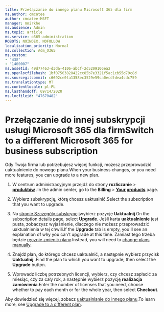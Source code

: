 ```yaml
---
title: Przełączanie do innego planu Microsoft 365 dla firm
ms.author: cmcatee
author: cmcatee-MSFT
manager: mnirkhe
ms.audience: Admin
ms.topic: article
ms.service: o365-administration
ROBOTS: NOINDEX, NOFOLLOW
localization_priority: Normal
ms.collection: Adm_O365
ms.custom:
- "438"
- "1400007"
ms.assetid: 49d77463-d3da-4106-abcf-2d5209106ea2
ms.openlocfilehash: 1bf07503828422cc85b7e3321f5ac1cb55d79c8d
ms.sourcegitcommit: c6692ce0fa1358ec3529e59ca0ecdfdea4cdc759
ms.translationtype: MT
ms.contentlocale: pl-PL
ms.lasthandoff: 09/14/2020
ms.locfileid: "47670482"
---
```

# <a name="switch-to-a-different-microsoft-365-for-business-subscription"></a><span data-ttu-id="354ed-102">Przełączanie do innej subskrypcji usługi Microsoft 365 dla firm</span><span class="sxs-lookup"><span data-stu-id="354ed-102">Switch to a different Microsoft 365 for business subscription</span></span>

<span data-ttu-id="354ed-103">Gdy Twoja firma lub potrzebujesz więcej funkcji, możesz przeprowadzić uaktualnienie do nowego planu.</span><span class="sxs-lookup"><span data-stu-id="354ed-103">When your business changes, or you need more features, you can upgrade to a new plan.</span></span>
  
1. <span data-ttu-id="354ed-104">W centrum administracyjnym przejdź do strony **rozliczanie** \> **[produktów](https://go.microsoft.com/fwlink/p/?linkid=842054)** .</span><span class="sxs-lookup"><span data-stu-id="354ed-104">In the admin center, go to the **Billing** \> **[Your products](https://go.microsoft.com/fwlink/p/?linkid=842054)** page.</span></span>

2. <span data-ttu-id="354ed-105">Wybierz subskrypcję, którą chcesz uaktualnić.</span><span class="sxs-lookup"><span data-stu-id="354ed-105">Select the subscription that you want to upgrade.</span></span>

3. <span data-ttu-id="354ed-106">Na [stronie Szczegóły subskrypcji](https://admin.microsoft.com/AdminPortal/Home#/subscriptions/webdirect%252F0dbaa202-d590-4529-98c2-a5e2ebaac702)wybierz pozycję **Uaktualnij**.</span><span class="sxs-lookup"><span data-stu-id="354ed-106">On the [subscription details page](https://admin.microsoft.com/AdminPortal/Home#/subscriptions/webdirect%252F0dbaa202-d590-4529-98c2-a5e2ebaac702), select **Upgrade**.</span></span>  <span data-ttu-id="354ed-107">Jeśli karta **uaktualnienie** jest pusta, zobaczysz wyjaśnienie, dlaczego nie możesz przeprowadzić uaktualnienia w tej chwili.</span><span class="sxs-lookup"><span data-stu-id="354ed-107">If the **Upgrade** tab is empty, you'll see an explanation of why you can't upgrade at this time.</span></span> <span data-ttu-id="354ed-108">Zamiast tego trzeba będzie [ręcznie zmienić plany](https://docs.microsoft.com/microsoft-365/commerce/subscriptions/change-plans-manually?view=o365-worldwide).</span><span class="sxs-lookup"><span data-stu-id="354ed-108">Instead, you will need to [change plans manually](https://docs.microsoft.com/microsoft-365/commerce/subscriptions/change-plans-manually?view=o365-worldwide).</span></span>

4. <span data-ttu-id="354ed-109">Znajdź plan, do którego chcesz uaktualnić, a następnie wybierz przycisk **Uaktualnij** .</span><span class="sxs-lookup"><span data-stu-id="354ed-109">Find the plan to which you want to upgrade, then select the **Upgrade** button.</span></span>

5. <span data-ttu-id="354ed-110">Wprowadź liczbę potrzebnych licencji, wybierz, czy chcesz zapłacić za miesiąc, czy za cały rok, a następnie wybierz pozycję **realizacja zamówienia**.</span><span class="sxs-lookup"><span data-stu-id="354ed-110">Enter the number of licenses that you need, choose whether to pay each month or for the whole year, then select **Checkout**.</span></span>

<span data-ttu-id="354ed-111">Aby dowiedzieć się więcej, zobacz [uaktualnianie do innego planu](https://docs.microsoft.com/microsoft-365/commerce/subscriptions/upgrade-to-different-plan).</span><span class="sxs-lookup"><span data-stu-id="354ed-111">To learn more, see [Upgrade to a different plan](https://docs.microsoft.com/microsoft-365/commerce/subscriptions/upgrade-to-different-plan).</span></span>
